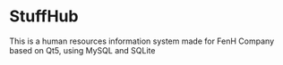# StuffHub
This is a human resources information system made for FenH Company based on Qt5, using MySQL and SQLite
